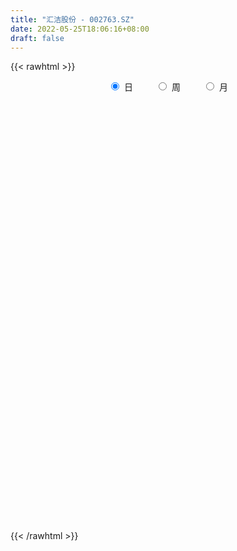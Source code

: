 ```yaml
---
title: "汇洁股份 - 002763.SZ"
date: 2022-05-25T18:06:16+08:00
draft: false
---
```

{{< rawhtml >}}
    <div style="text-align: center">
        <label style="padding: 1rem;"><input style="margin-right: .5rem" type="radio" name="period" value="D" checked onclick="period_change(this)">日</label>
        <label style="padding: 1rem;"><input style="margin-right: .5rem" type="radio" name="period" value="W" onclick="period_change(this)">周</label>
        <label style="padding: 1rem;"><input style="margin-right: .5rem" type="radio" name="period" value="M" onclick="period_change(this)">月</label>
    </div>
    <div id="chart" style="height: 700px;"></div> 
    <script type="text/javascript">
        const D_v = [129304.47,337306.86,201600.22,183124.6,138470.94,143321.82,111284.2,119403.45,129806.77,74690.1,66484.3,70518.4,180478.24,157442.71,93085.65,92155.8,85442.6,150768.8,150227.81,112916.27,103493.8,95688.0,38006.0,30597.6,39536.4,86938.57,96647.72,53925.1,62207.4,47514.4,56702.24,133528.76,88445.47,83327.8,58775.6,58396.8,56313.8,51220.56,57322.1,48942.48,96869.4,104205.6,149891.19,126366.0,89139.2,96437.6,75261.2,64704.82,55286.2,93241.6,64208.2,36610.01,46074.4,42145.97,54045.38,39608.79,37989.88,94934.8,38369.28,40804.4,27491.6,34289.8,26790.6,31013.6,27020.02,35313.29,47449.4,26915.44,31102.0,38098.4,54182.0,55922.01,46461.33,70873.8,88021.01,47798.81,36714.2,108516.49,61076.2,50279.92,89303.6,59146.02,58469.31,50822.06,55504.98,104921.17,73615.23,46791.98,46805.4,45397.49,31276.0,30328.4,78374.2,66718.02,30201.27,49715.32,29240.2,105083.07,162393.27,212557.34,146092.21,130386.04,46226.65,154816.93,211803.07,127935.44,104626.42,127216.78,62551.05,70033.57,52482.67,50904.08,38449.03,47613.13,87464.73,34335.94,35261.69,41663.89,23071.25,21791.09,48696.71,46790.16,26068.13,39340.45,44003.63,34304.74,23242.8,30604.83,21842.06,30414.6,97282.05,48219.06,23342.31,51924.83,41619.15,30265.08,28068.91,21693.0,28135.87,27505.32,95858.74,139911.08,102203.0,80036.29,35308.58,28398.41,36607.81,22390.2,26553.8,43208.67,24514.8,22707.4,18629.8,67139.16,45134.4,36959.0,27381.41,27439.41,43935.0,57093.6,35575.8,60467.01,49832.5,38584.63,28063.28,21578.0,36349.0,42917.45,48314.1,21790.15,28307.0,15752.2,15407.45,24148.83,17065.22,14430.0,18083.0,20762.0,17966.72,15293.2,14418.0,13925.8,14176.43,14604.23,12948.0,14374.0,12162.0,18745.72,13720.0,10914.0,20955.0,13818.6,15819.4,11972.0,12963.0,13153.93,10302.0,11310.6,24728.4,24800.05,12218.0,16126.03,15708.4,26586.4,18281.2,15493.4,9133.0,8914.0,10840.0,12468.0,9545.2,16645.8,11433.6,9828.2,8662.11,9904.6,11245.8,27995.4,15709.51,14822.4,12553.4,11455.8,11727.0,12592.8,13369.0,11441.84,12591.22,18035.6,32272.0,115203.58,134027.23,84188.0,70664.2,89587.85,59103.98,43978.0,26646.8,22853.0,20280.0,26589.22,19039.44,15236.05,19494.52,23974.0,23227.0,16102.2,13848.8,12471.18,20040.6,14906.04]
const D_histogram = [0.0,-0.0551065527,-0.1028734923,-0.1003778524,-0.112682469,-0.0881214033,-0.0711198144,-0.052623007,-0.0578235636,-0.0525328125,-0.0431468929,-0.0327429857,0.0120536274,0.0516655531,0.059151373,0.0685972971,0.0623722812,0.0772565408,0.0337819542,0.0082361444,-0.0353843524,-0.0879664061,-0.123424983,-0.1370763156,-0.1392221233,-0.0788434976,-0.03267717,-0.0054225924,0.027707395,0.0448511502,0.0599085888,0.1135757898,0.1181712262,0.1227698499,0.1160005838,0.1200655578,0.1215000042,0.1094463884,0.0803866635,0.0509424531,0.0584225525,0.091711701,0.1283743571,0.1426007718,0.1199957912,0.0707498649,0.0219042722,-0.0152452838,-0.0284037397,-0.0812918806,-0.1312351649,-0.1668427998,-0.1937709542,-0.197451301,-0.1750684082,-0.1364857369,-0.109244323,-0.0615724907,-0.0328100935,-0.0281817581,-0.0209896325,-0.0080525197,0.0014438418,0.0050916181,0.0138052601,0.0309494299,0.0160323571,0.0117596571,0.0009541138,0.0006580667,0.0261084868,0.0560918079,0.0808348773,0.1097466199,0.1063202847,0.0876677708,0.0730132987,0.0933753533,0.0973906096,0.0971093165,0.119455509,0.1283752414,0.1268429953,0.1217417566,0.1112026006,0.1307392754,0.1020725785,0.0865827117,0.0538012496,0.0232647644,-0.002402335,-0.0160082907,-0.0193902926,-0.063367705,-0.0843910198,-0.1216415618,-0.1145025504,-0.0432782227,0.0191679411,0.0913020258,0.1246755229,0.2102167067,0.1696916793,0.05954654,-0.0388190873,-0.1060494569,-0.1544660514,-0.2067075214,-0.2236750983,-0.2432996554,-0.2502427426,-0.2591520111,-0.2388798201,-0.2053027384,-0.1997783638,-0.1791241354,-0.1585957495,-0.1490717254,-0.1287355768,-0.1049479446,-0.0666030694,-0.0356703588,-0.0096473399,0.0189761409,0.0425803871,0.0597897216,0.0662088448,0.0647392916,0.0646365178,0.0716302491,0.0972201121,0.1029083211,0.1000570611,0.1070910843,0.1082210145,0.1053444833,0.1005056474,0.0950996407,0.0798321333,0.0685746722,0.0966405379,0.1444710976,0.141226368,0.1141131435,0.0942606711,0.0740413678,0.0640559657,0.0468225433,0.0200992989,0.031540919,0.027303085,0.0114830681,-0.008240591,0.0159522928,0.0095689045,0.0175189048,0.0186798748,0.0161203535,0.022175336,0.026880002,0.0336213076,0.0048330509,-0.0109029727,-0.0125029381,-0.0115120928,-0.0236011435,-0.0444772532,-0.065197952,-0.0973499623,-0.1079561368,-0.1310591704,-0.1381490013,-0.1332391836,-0.1462889859,-0.1312874173,-0.1259943881,-0.1006115439,-0.0643762659,-0.0352170356,-0.0113030664,0.0042663671,0.0054834116,0.0103918922,0.0141422144,0.0214050308,0.025334482,0.0332926803,0.047750193,0.0500983916,0.0541920756,0.0341527947,0.0222962723,0.0033757325,-0.0036720053,0.0047578422,0.0122251634,0.009735406,0.0030276027,-0.0212954957,-0.0495923364,-0.0602763211,-0.0579471015,-0.0659586085,-0.0786048198,-0.081826703,-0.0653844945,-0.0437118838,-0.0210737975,-0.0034365007,0.0088733011,0.0088821117,0.0215818458,0.023013952,0.0191707302,0.0204751056,0.0236144974,0.025132941,0.0465583525,0.0466847858,0.0480264629,0.036548327,0.0335077985,0.0288188742,0.0315731808,0.0240983507,0.0150162502,0.0149412671,0.0217580004,0.0133420937,0.0634361533,0.0676604494,0.0082972714,-0.0648539398,-0.1560664099,-0.1902826245,-0.1846327975,-0.178121778,-0.1537755532,-0.128110824,-0.1026730788,-0.0733716656,-0.0487609696,-0.0269929681,-0.0182971309,0.0028510088,0.0185635358,0.0331940227,0.0463036975,0.0321403249,0.0283553666]
const D_fast = [0.0,-0.0688831909,-0.1423685035,-0.1649673267,-0.2054425606,-0.2029118457,-0.2036902104,-0.1983491547,-0.2180056022,-0.2258480542,-0.2272488579,-0.2250306971,-0.1772206772,-0.1246923633,-0.1024187,-0.0758234517,-0.0664553972,-0.0322570025,-0.0672861005,-0.0907728743,-0.1432394591,-0.2178131143,-0.2841279369,-0.3320483485,-0.368999687,-0.3283319358,-0.2903349006,-0.2644359711,-0.2243791349,-0.1960225922,-0.1659880064,-0.0839268579,-0.049788615,-0.0144975288,0.007733351,0.0418147144,0.073624162,0.0889321432,0.0799690842,0.0632604871,0.0853462245,0.1415632983,0.2103195437,0.2601961513,0.2675901185,0.2360316585,0.1926621338,0.1517012569,0.131441866,0.058230755,-0.0245213206,-0.1018396554,-0.1772105484,-0.2302537204,-0.2516379296,-0.2471766926,-0.2472463594,-0.2149676498,-0.1944077759,-0.1968248801,-0.1948801626,-0.1839561797,-0.1740988578,-0.169178177,-0.1570132199,-0.1321316926,-0.1430406762,-0.1443734619,-0.1549404767,-0.1550720071,-0.1230944654,-0.0790881923,-0.0341364035,0.022211994,0.04536573,0.0486301588,0.0522290114,0.0959349043,0.124297813,0.148293849,0.2005039188,0.2415174616,0.2716959642,0.2970301647,0.3142916589,0.3665131525,0.3633646003,0.3695204114,0.3501892616,0.3254689675,0.2992012844,0.281593256,0.273363681,0.2135443423,0.1714232725,0.1037623401,0.082275714,0.1426804859,0.209918635,0.3048782261,0.369420604,0.5075159644,0.5094138569,0.4141553526,0.3060849535,0.2123422197,0.1253091124,0.021390762,-0.0514955895,-0.1319450605,-0.2014488334,-0.2751461046,-0.3145938686,-0.3323424716,-0.3767626879,-0.4008894934,-0.4200100448,-0.4477539521,-0.4596016976,-0.4620510516,-0.4403569437,-0.4183418228,-0.3947306389,-0.3613631229,-0.3271137799,-0.2949570151,-0.2719856806,-0.2572704109,-0.2412140552,-0.2163127617,-0.1664178706,-0.1350025814,-0.1128395761,-0.0790327819,-0.050847598,-0.0273880084,-0.0071004324,0.0112684711,0.015958997,0.0218452039,0.0740712041,0.1580195382,0.1900814006,0.191496462,0.1952091573,0.193500196,0.1995287853,0.1940009988,0.1723025791,0.1916294289,0.1942173662,0.1812681163,0.1594843095,0.1876652664,0.1836741043,0.1960038308,0.2018347695,0.2033053365,0.2149041531,0.2263288196,0.241475452,0.2138954581,0.1954336912,0.1907079914,0.1888208135,0.1708314769,0.1388360538,0.1018158671,0.0453263662,0.0077311576,-0.0481366686,-0.0897637499,-0.1181637281,-0.1677857768,-0.1856060626,-0.2118116304,-0.2115816721,-0.1914404607,-0.1710854892,-0.1499972866,-0.1333612614,-0.130773364,-0.1232669103,-0.1159810345,-0.1033669605,-0.0931038887,-0.0768225203,-0.0504274594,-0.0355546628,-0.01791296,-0.0294140423,-0.0356964965,-0.0537731032,-0.0617388423,-0.0521195343,-0.0415959222,-0.0416518281,-0.0476027307,-0.0772497031,-0.1179446278,-0.1436976928,-0.1558552486,-0.1803564077,-0.212653824,-0.236332383,-0.236236298,-0.2254916583,-0.2081220213,-0.1913438497,-0.1768157226,-0.1745863841,-0.1564911885,-0.1493055944,-0.1483561336,-0.1419329818,-0.1328899657,-0.1250882868,-0.0920232872,-0.0802256575,-0.0668773646,-0.0692184187,-0.0638819977,-0.0613662034,-0.0507186016,-0.0521688441,-0.057496882,-0.0538365483,-0.0415803149,-0.0466606982,0.0192923998,0.0404318082,-0.016857052,-0.1062217482,-0.2364508206,-0.3182376915,-0.3587460638,-0.3967654888,-0.4108631523,-0.4172261291,-0.4174566536,-0.4064981569,-0.3940777032,-0.3790579437,-0.3749363892,-0.3530754973,-0.3327220864,-0.3097930939,-0.2851074947,-0.291235786,-0.2879319027]
const D_slow = [0.0,-0.0137766382,-0.0394950112,-0.0645894743,-0.0927600916,-0.1147904424,-0.132570396,-0.1457261478,-0.1601820387,-0.1733152418,-0.184101965,-0.1922877114,-0.1892743046,-0.1763579163,-0.1615700731,-0.1444207488,-0.1288276785,-0.1095135433,-0.1010680547,-0.0990090186,-0.1078551067,-0.1298467082,-0.160702954,-0.1949720329,-0.2297775637,-0.2494884381,-0.2576577306,-0.2590133787,-0.25208653,-0.2408737424,-0.2258965952,-0.1975026478,-0.1679598412,-0.1372673787,-0.1082672328,-0.0782508433,-0.0478758423,-0.0205142452,-0.0004175793,0.012318034,0.0269236721,0.0498515973,0.0819451866,0.1175953795,0.1475943273,0.1652817936,0.1707578616,0.1669465407,0.1598456057,0.1395226356,0.1067138444,0.0650031444,0.0165604059,-0.0328024194,-0.0765695214,-0.1106909557,-0.1380020364,-0.1533951591,-0.1615976825,-0.168643122,-0.1738905301,-0.17590366,-0.1755426996,-0.1742697951,-0.17081848,-0.1630811226,-0.1590730333,-0.156133119,-0.1558945905,-0.1557300739,-0.1492029522,-0.1351800002,-0.1149712809,-0.0875346259,-0.0609545547,-0.039037612,-0.0207842873,0.002559551,0.0269072034,0.0511845325,0.0810484098,0.1131422201,0.1448529689,0.1752884081,0.2030890582,0.2357738771,0.2612920217,0.2829376997,0.2963880121,0.3022042031,0.3016036194,0.2976015467,0.2927539736,0.2769120473,0.2558142924,0.2254039019,0.1967782643,0.1859587086,0.1907506939,0.2135762004,0.2447450811,0.2972992578,0.3397221776,0.3546088126,0.3449040408,0.3183916766,0.2797751637,0.2280982834,0.1721795088,0.111354595,0.0487939093,-0.0159940935,-0.0757140485,-0.1270397331,-0.1769843241,-0.2217653579,-0.2614142953,-0.2986822267,-0.3308661209,-0.357103107,-0.3737538743,-0.382671464,-0.385083299,-0.3803392638,-0.369694167,-0.3547467366,-0.3381945254,-0.3220097025,-0.305850573,-0.2879430108,-0.2636379828,-0.2379109025,-0.2128966372,-0.1861238661,-0.1590686125,-0.1327324917,-0.1076060798,-0.0838311696,-0.0638731363,-0.0467294683,-0.0225693338,0.0135484406,0.0488550326,0.0773833185,0.1009484862,0.1194588282,0.1354728196,0.1471784554,0.1522032802,0.1600885099,0.1669142812,0.1697850482,0.1677249005,0.1717129737,0.1741051998,0.178484926,0.1831548947,0.1871849831,0.1927288171,0.1994488176,0.2078541445,0.2090624072,0.206336664,0.2032109295,0.2003329063,0.1944326204,0.1833133071,0.1670138191,0.1426763285,0.1156872943,0.0829225017,0.0483852514,0.0150754555,-0.021496791,-0.0543186453,-0.0858172423,-0.1109701283,-0.1270641948,-0.1358684537,-0.1386942203,-0.1376276285,-0.1362567756,-0.1336588025,-0.1301232489,-0.1247719912,-0.1184383707,-0.1101152006,-0.0981776524,-0.0856530545,-0.0721050356,-0.0635668369,-0.0579927688,-0.0571488357,-0.058066837,-0.0568773765,-0.0538210856,-0.0513872341,-0.0506303334,-0.0559542074,-0.0683522915,-0.0834213717,-0.0979081471,-0.1143977992,-0.1340490042,-0.15450568,-0.1708518036,-0.1817797745,-0.1870482239,-0.187907349,-0.1856890238,-0.1834684958,-0.1780730344,-0.1723195464,-0.1675268638,-0.1624080874,-0.1565044631,-0.1502212278,-0.1385816397,-0.1269104432,-0.1149038275,-0.1057667458,-0.0973897962,-0.0901850776,-0.0822917824,-0.0762671948,-0.0725131322,-0.0687778154,-0.0633383153,-0.0600027919,-0.0441437535,-0.0272286412,-0.0251543234,-0.0413678083,-0.0803844108,-0.1279550669,-0.1741132663,-0.2186437108,-0.2570875991,-0.2891153051,-0.3147835748,-0.3331264912,-0.3453167336,-0.3520649756,-0.3566392583,-0.3559265061,-0.3512856222,-0.3429871165,-0.3314111922,-0.3233761109,-0.3162872693]
const D_data = [['2021-05-14', 9.7161, 10.1069, 9.7161, 10.1069],['2021-05-17', 11.1067, 9.2434, 9.2071, 11.1158],['2021-05-18', 9.0889, 8.9889, 8.8163, 9.2253],['2021-05-19', 8.9071, 9.407, 8.9071, 9.5888],['2021-05-20', 9.2071, 9.098, 9.0344, 9.407],['2021-05-21', 9.0889, 9.4979, 9.0889, 9.6797],['2021-05-24', 9.3707, 9.4343, 9.3162, 9.607],['2021-05-25', 9.3343, 9.4798, 9.1889, 9.6797],['2021-05-26', 9.407, 9.1526, 9.098, 9.4798],['2021-05-27', 9.1435, 9.2162, 8.998, 9.2434],['2021-05-28', 9.2434, 9.2434, 9.1162, 9.4343],['2021-05-31', 9.1707, 9.2525, 9.0435, 9.298],['2021-06-01', 9.4979, 9.7979, 9.3889, 10.0887],['2021-06-02', 9.7252, 9.9615, 9.5525, 10.2887],['2021-06-03', 9.8433, 9.707, 9.6797, 9.9978],['2021-06-04', 9.6343, 9.807, 9.5706, 9.9887],['2021-06-07', 9.707, 9.6524, 9.5706, 9.9069],['2021-06-08', 9.6343, 9.9796, 9.4616, 10.0524],['2021-06-09', 9.6, 9.2, 8.98, 9.65],['2021-06-10', 9.03, 9.24, 9.02, 9.98],['2021-06-11', 9.23, 8.8, 8.79, 9.42],['2021-06-15', 8.77, 8.36, 8.36, 8.8],['2021-06-16', 8.43, 8.23, 8.2, 8.45],['2021-06-17', 8.29, 8.24, 8.16, 8.35],['2021-06-18', 8.3, 8.2, 8.14, 8.3],['2021-06-21', 8.27, 9.02, 8.13, 9.02],['2021-06-22', 9.21, 9.05, 8.95, 9.33],['2021-06-23', 9.16, 8.96, 8.83, 9.16],['2021-06-24', 8.96, 9.17, 8.88, 9.22],['2021-06-25', 9.08, 9.1, 8.91, 9.17],['2021-06-28', 9.05, 9.17, 9.02, 9.32],['2021-06-29', 9.25, 9.88, 9.2, 9.95],['2021-06-30', 9.76, 9.49, 9.4, 9.77],['2021-07-01', 9.48, 9.59, 9.46, 9.83],['2021-07-02', 9.68, 9.52, 9.42, 9.68],['2021-07-05', 9.54, 9.73, 9.53, 9.8],['2021-07-06', 9.63, 9.8, 9.54, 9.82],['2021-07-07', 9.7, 9.69, 9.48, 9.8],['2021-07-08', 9.65, 9.44, 9.33, 9.69],['2021-07-09', 9.41, 9.33, 9.0, 9.41],['2021-07-12', 9.44, 9.78, 9.2, 9.83],['2021-07-13', 9.99, 10.28, 9.87, 10.33],['2021-07-14', 10.2, 10.61, 9.99, 10.78],['2021-07-15', 10.5, 10.59, 10.25, 10.75],['2021-07-16', 10.59, 10.23, 10.1, 10.6],['2021-07-19', 10.4, 9.8, 9.73, 10.41],['2021-07-20', 9.65, 9.6, 9.44, 9.83],['2021-07-21', 9.62, 9.54, 9.45, 9.87],['2021-07-22', 9.64, 9.71, 9.51, 9.75],['2021-07-23', 9.71, 9.01, 9.0, 9.71],['2021-07-26', 8.95, 8.7, 8.58, 9.05],['2021-07-27', 8.7, 8.54, 8.49, 8.77],['2021-07-28', 8.54, 8.34, 8.13, 8.55],['2021-07-29', 8.44, 8.39, 8.36, 8.63],['2021-07-30', 8.37, 8.61, 8.2, 8.7],['2021-08-02', 8.55, 8.84, 8.48, 8.87],['2021-08-03', 8.8, 8.76, 8.68, 8.95],['2021-08-04', 8.78, 9.13, 8.76, 9.59],['2021-08-05', 9.13, 9.04, 8.91, 9.2],['2021-08-06', 9.07, 8.78, 8.69, 9.07],['2021-08-09', 8.74, 8.8, 8.74, 8.9],['2021-08-10', 8.85, 8.89, 8.75, 8.94],['2021-08-11', 8.88, 8.88, 8.85, 8.99],['2021-08-12', 8.92, 8.82, 8.77, 8.92],['2021-08-13', 8.86, 8.9, 8.77, 8.93],['2021-08-16', 8.91, 9.07, 8.9, 9.16],['2021-08-17', 9.07, 8.67, 8.6, 9.08],['2021-08-18', 8.66, 8.74, 8.63, 8.82],['2021-08-19', 8.74, 8.6, 8.57, 8.8],['2021-08-20', 8.59, 8.68, 8.36, 8.69],['2021-08-23', 8.66, 9.06, 8.63, 9.17],['2021-08-24', 9.06, 9.28, 9.05, 9.35],['2021-08-25', 9.3, 9.4, 9.17, 9.42],['2021-08-26', 9.38, 9.66, 9.38, 9.72],['2021-08-27', 9.56, 9.4, 9.23, 9.76],['2021-08-30', 9.33, 9.22, 9.2, 9.42],['2021-08-31', 9.22, 9.24, 9.22, 9.4],['2021-09-01', 9.2, 9.76, 9.2, 10.08],['2021-09-02', 9.68, 9.7, 9.58, 9.85],['2021-09-03', 9.85, 9.74, 9.58, 9.85],['2021-09-06', 9.78, 10.18, 9.69, 10.23],['2021-09-07', 10.23, 10.21, 10.11, 10.35],['2021-09-08', 10.23, 10.22, 10.07, 10.31],['2021-09-09', 10.18, 10.28, 10.1, 10.45],['2021-09-10', 10.22, 10.29, 10.12, 10.48],['2021-09-13', 10.27, 10.82, 10.03, 10.97],['2021-09-14', 10.89, 10.32, 10.22, 10.92],['2021-09-15', 10.29, 10.48, 10.13, 10.54],['2021-09-16', 10.54, 10.23, 10.13, 10.65],['2021-09-17', 10.3, 10.16, 9.87, 10.33],['2021-09-22', 10.04, 10.12, 9.92, 10.17],['2021-09-23', 10.11, 10.2, 10.07, 10.4],['2021-09-24', 10.23, 10.31, 10.1, 10.69],['2021-09-27', 10.38, 9.68, 9.56, 10.45],['2021-09-28', 9.6, 9.77, 9.55, 9.85],['2021-09-29', 9.67, 9.36, 9.3, 9.76],['2021-09-30', 9.37, 9.77, 9.37, 9.78],['2021-10-08', 9.85, 10.75, 9.79, 10.75],['2021-10-11', 10.96, 11.02, 10.48, 11.34],['2021-10-12', 10.99, 11.58, 10.86, 11.95],['2021-10-13', 11.34, 11.5, 11.32, 11.86],['2021-10-14', 11.6, 12.65, 11.41, 12.65],['2021-10-15', 11.9, 11.39, 11.39, 11.99],['2021-10-18', 10.58, 10.25, 10.25, 10.81],['2021-10-19', 10.4, 9.89, 9.85, 10.4],['2021-10-20', 9.82, 9.82, 9.65, 9.95],['2021-10-21', 9.75, 9.68, 9.66, 9.89],['2021-10-22', 9.72, 9.25, 9.19, 9.75],['2021-10-25', 9.2, 9.36, 9.08, 9.36],['2021-10-26', 9.32, 9.06, 9.04, 9.34],['2021-10-27', 9.11, 8.96, 8.8, 9.11],['2021-10-28', 8.91, 8.69, 8.65, 9.0],['2021-10-29', 8.74, 8.88, 8.71, 8.94],['2021-11-01', 8.84, 9.0, 8.74, 9.09],['2021-11-02', 9.02, 8.57, 8.41, 9.08],['2021-11-03', 8.57, 8.65, 8.52, 8.68],['2021-11-04', 8.67, 8.59, 8.56, 8.68],['2021-11-05', 8.6, 8.37, 8.36, 8.6],['2021-11-08', 8.34, 8.43, 8.3, 8.44],['2021-11-09', 8.4, 8.45, 8.35, 8.47],['2021-11-10', 8.45, 8.68, 8.3, 8.69],['2021-11-11', 8.65, 8.68, 8.59, 8.75],['2021-11-12', 8.68, 8.7, 8.62, 8.72],['2021-11-15', 8.71, 8.83, 8.67, 8.87],['2021-11-16', 8.84, 8.88, 8.81, 8.96],['2021-11-17', 8.87, 8.9, 8.79, 8.92],['2021-11-18', 8.92, 8.83, 8.82, 8.92],['2021-11-19', 8.84, 8.75, 8.7, 8.85],['2021-11-22', 8.78, 8.77, 8.7, 8.8],['2021-11-23', 8.75, 8.89, 8.74, 8.89],['2021-11-24', 8.89, 9.24, 8.81, 9.25],['2021-11-25', 9.23, 9.12, 9.05, 9.23],['2021-11-26', 9.15, 9.07, 9.02, 9.16],['2021-11-29', 8.98, 9.26, 8.85, 9.3],['2021-11-30', 9.31, 9.27, 9.15, 9.34],['2021-12-01', 9.2, 9.28, 9.15, 9.36],['2021-12-02', 9.28, 9.3, 9.21, 9.36],['2021-12-03', 9.3, 9.33, 9.28, 9.37],['2021-12-06', 9.35, 9.21, 9.18, 9.37],['2021-12-07', 9.22, 9.24, 9.05, 9.3],['2021-12-08', 9.23, 9.84, 9.19, 9.94],['2021-12-09', 9.91, 10.39, 9.78, 10.67],['2021-12-10', 10.32, 9.99, 9.99, 10.39],['2021-12-13', 10.1, 9.72, 9.7, 10.29],['2021-12-14', 9.76, 9.78, 9.66, 9.88],['2021-12-15', 9.76, 9.75, 9.68, 9.85],['2021-12-16', 9.74, 9.87, 9.71, 10.04],['2021-12-17', 9.85, 9.77, 9.75, 9.98],['2021-12-20', 9.76, 9.58, 9.56, 9.82],['2021-12-21', 9.58, 10.06, 9.58, 10.15],['2021-12-22', 10.02, 9.93, 9.84, 10.06],['2021-12-23', 9.9, 9.77, 9.71, 9.93],['2021-12-24', 9.81, 9.65, 9.65, 9.83],['2021-12-27', 9.61, 10.24, 9.61, 10.26],['2021-12-28', 10.25, 9.94, 9.89, 10.27],['2021-12-29', 9.92, 10.16, 9.81, 10.24],['2021-12-30', 10.11, 10.14, 10.01, 10.17],['2021-12-31', 10.15, 10.13, 9.96, 10.21],['2022-01-04', 10.1, 10.29, 10.06, 10.49],['2022-01-05', 10.28, 10.35, 10.24, 10.7],['2022-01-06', 10.26, 10.46, 10.25, 10.64],['2022-01-07', 10.41, 10.0, 9.99, 10.51],['2022-01-10', 9.96, 10.07, 9.82, 10.18],['2022-01-11', 10.01, 10.22, 10.01, 10.4],['2022-01-12', 10.22, 10.27, 10.16, 10.39],['2022-01-13', 10.2, 10.09, 10.09, 10.35],['2022-01-14', 10.08, 9.89, 9.88, 10.22],['2022-01-17', 9.8, 9.76, 9.64, 10.02],['2022-01-18', 9.74, 9.43, 9.37, 9.85],['2022-01-19', 9.43, 9.52, 9.35, 9.6],['2022-01-20', 9.52, 9.19, 9.18, 9.55],['2022-01-21', 9.11, 9.21, 9.11, 9.31],['2022-01-24', 9.12, 9.25, 9.09, 9.36],['2022-01-25', 9.26, 8.89, 8.86, 9.3],['2022-01-26', 8.89, 9.13, 8.89, 9.19],['2022-01-27', 9.11, 8.95, 8.9, 9.11],['2022-01-28', 8.95, 9.18, 8.92, 9.21],['2022-02-07', 9.23, 9.4, 9.18, 9.45],['2022-02-08', 9.4, 9.43, 9.32, 9.54],['2022-02-09', 9.43, 9.47, 9.37, 9.52],['2022-02-10', 9.43, 9.45, 9.35, 9.52],['2022-02-11', 9.43, 9.3, 9.25, 9.46],['2022-02-14', 9.29, 9.35, 9.21, 9.43],['2022-02-15', 9.29, 9.35, 9.26, 9.56],['2022-02-16', 9.35, 9.42, 9.29, 9.45],['2022-02-17', 9.39, 9.41, 9.35, 9.49],['2022-02-18', 9.37, 9.5, 9.33, 9.54],['2022-02-21', 9.48, 9.66, 9.48, 9.67],['2022-02-22', 9.66, 9.58, 9.51, 9.68],['2022-02-23', 9.57, 9.65, 9.54, 9.67],['2022-02-24', 9.63, 9.33, 9.24, 9.63],['2022-02-25', 9.35, 9.36, 9.33, 9.58],['2022-02-28', 9.42, 9.19, 9.1, 9.42],['2022-03-01', 9.27, 9.26, 9.22, 9.32],['2022-03-02', 9.24, 9.45, 9.21, 9.46],['2022-03-03', 9.48, 9.48, 9.38, 9.56],['2022-03-04', 9.47, 9.37, 9.33, 9.5],['2022-03-07', 9.33, 9.29, 9.25, 9.41],['2022-03-08', 9.21, 8.97, 8.9, 9.37],['2022-03-09', 8.95, 8.74, 8.43, 9.02],['2022-03-10', 8.88, 8.8, 8.76, 8.98],['2022-03-11', 8.7, 8.88, 8.6, 8.9],['2022-03-14', 8.81, 8.67, 8.66, 8.97],['2022-03-15', 8.68, 8.48, 8.45, 8.87],['2022-03-16', 8.56, 8.47, 8.2, 8.65],['2022-03-17', 8.58, 8.67, 8.52, 8.77],['2022-03-18', 8.58, 8.77, 8.58, 8.81],['2022-03-21', 8.77, 8.85, 8.73, 8.86],['2022-03-22', 8.81, 8.86, 8.7, 8.92],['2022-03-23', 8.91, 8.85, 8.74, 8.95],['2022-03-24', 8.84, 8.71, 8.69, 8.89],['2022-03-25', 8.73, 8.89, 8.71, 9.04],['2022-03-28', 8.89, 8.78, 8.72, 8.91],['2022-03-29', 8.78, 8.7, 8.66, 8.86],['2022-03-30', 8.72, 8.75, 8.7, 8.79],['2022-03-31', 8.73, 8.78, 8.72, 8.92],['2022-04-01', 8.73, 8.77, 8.7, 8.82],['2022-04-06', 8.77, 9.09, 8.74, 9.19],['2022-04-07', 9.09, 8.9, 8.9, 9.15],['2022-04-08', 8.9, 8.94, 8.8, 9.03],['2022-04-11', 8.93, 8.77, 8.71, 9.04],['2022-04-12', 8.76, 8.85, 8.64, 8.9],['2022-04-13', 8.76, 8.82, 8.72, 8.95],['2022-04-14', 8.82, 8.92, 8.82, 8.98],['2022-04-15', 8.91, 8.79, 8.75, 8.95],['2022-04-18', 8.79, 8.73, 8.65, 8.79],['2022-04-19', 8.72, 8.82, 8.69, 8.82],['2022-04-20', 8.83, 8.93, 8.76, 8.98],['2022-04-21', 8.93, 8.74, 8.74, 9.16],['2022-04-22', 8.8, 9.61, 8.67, 9.61],['2022-04-25', 9.79, 9.23, 9.06, 9.96],['2022-04-26', 9.23, 8.31, 8.31, 9.25],['2022-04-27', 7.71, 7.75, 7.48, 7.8],['2022-04-28', 7.19, 6.98, 6.98, 7.39],['2022-04-29', 7.02, 7.2, 7.0, 7.29],['2022-05-05', 7.2, 7.45, 7.04, 7.59],['2022-05-06', 7.32, 7.32, 7.24, 7.54],['2022-05-09', 7.3, 7.46, 7.27, 7.49],['2022-05-10', 7.37, 7.46, 7.3, 7.49],['2022-05-11', 7.46, 7.46, 7.42, 7.62],['2022-05-12', 7.43, 7.54, 7.33, 7.58],['2022-05-13', 7.58, 7.53, 7.5, 7.67],['2022-05-16', 7.58, 7.54, 7.5, 7.6],['2022-05-17', 7.57, 7.39, 7.31, 7.58],['2022-05-18', 7.45, 7.57, 7.38, 7.64],['2022-05-19', 7.45, 7.56, 7.42, 7.59],['2022-05-20', 7.56, 7.6, 7.52, 7.65],['2022-05-23', 7.6, 7.64, 7.55, 7.65],['2022-05-24', 7.64, 7.28, 7.26, 7.65],['2022-05-25', 7.28, 7.34, 7.25, 7.38]]
const W_v = [33559.38,189427.12,90814.86,64896.69,47412.86,30696.68,32461.95,106992.25,86885.42,92913.97,70984.51,70751.31,100197.54,69135.19,67983.5,117096.03,87643.9,68657.01,49962.88,31452.3,56691.73,34301.64,37704.48,52977.42,50143.48,53512.79,51597.38,64055.14,236936.88,66961.94,22971.63,13338.69,60300.99,58691.83,63595.41,65875.66,65087.92,49620.05,114308.91,60024.83,86806.1,37506.6,94743.06,135994.74,106418.73,156834.96,136171.1,80820.57,65665.0,52839.0,66349.03,49922.87,89369.91,86392.82,97136.54,45477.51,34612.09,31439.93,52419.74,63265.05,25547.78,31706.34,21182.72,31306.95,31028.6,45272.94,39170.35,80481.35,119801.55,49553.49,30107.43,92838.78,106570.18,26398.44,21621.06,9176.99,38506.41,19480.32,24937.8,37574.34,51714.0,139985.87,207067.52,271654.51,327729.34,129789.23,88212.25,126119.36,169346.04,145249.91,102592.23,141151.45,604848.1000000001,540369.14,208275.57,126701.04,79639.65,75651.6,79955.47,75782.3,79273.74,84424.25,46769.46,65908.58,55922.43,54640.15,35795.02,60125.85,76607.05,74406.58,63396.0,77084.05,59175.93,11178.73,34317.0,79013.23,79405.3,55554.36,58646.37,40775.11,39657.52,28935.83,32646.56,60553.13,118391.67,91267.78,289229.35,263573.74,155517.35,104304.13,107710.86,64075.25,130702.61,236966.24,613345.03,406118.69,152723.86,113852.48,88102.0,93796.11,104667.21,417111.63,182314.86,53748.43,84807.45,179402.42,80491.06,156239.48,78360.5,70249.8,58696.38,97150.64,206814.81,279222.1,379106.63,190542.81,149602.68,197529.0,164690.25,180397.03,231433.53,163902.58,94510.63,67317.29,28730.09,15862.19,109341.28,89040.78,220196.28,185301.47,147879.22,112821.94,195459.42,96177.47,99531.65,74963.05,59744.81,50292.4,70647.58,61812.35,55017.64,69997.59,56962.68,26967.29,22571.9,66769.95,59665.91,60402.2,65561.54,81023.51,74488.85,67657.05,261132.7,265855.99,994074.3799999999,221998.27,519665.59,1003824.4399999999,501668.82,593680.8,602849.28,203828.0,347233.1900000001,420779.8699999999,272195.74,566471.39,384931.42,243083.96,251707.15,146605.62,178878.53,315460.15,304385.62,313245.97,317531.27,139978.6,175874.81,105083.07,697655.51,726398.64,274420.4,246339.38,166417.34,171496.45,221100.08,173570.97,393614.01,202741.29,135614.47,204053.38,197071.41,174407.41,157080.9,89134.5,82365.72,68264.66,78153.32,64210.33,89183.08,85202.4,58413.0,51074.31,58527.31,61698.0,189544.24,437571.26,70624.8,103997.71,96646.52,47417.82]
const W_histogram = [0.0,0.0470017094,0.0995323739,0.1095283946,0.0769916199,0.0714589148,0.082691822,0.1506638624,0.2004379333,0.2271946065,0.1919232856,0.122535996,0.1043402283,0.049219175,-0.0206270942,-0.1411134615,-0.2056985801,-0.2759935569,-0.338890774,-0.3505216421,-0.351687604,-0.3372311067,-0.3150141355,-0.293517041,-0.2585637236,-0.225653714,-0.2018978608,-0.1523666909,-0.1709605082,-0.1949983212,-0.1961356917,-0.174212283,-0.1247385877,-0.0556984597,-0.0276134439,-0.0409665996,0.004587121,0.0103228776,0.0317929126,0.0311604355,0.0458651567,0.067252626,0.1002717565,0.1493943514,0.1628730461,0.1769859159,0.1588718142,0.0870354,0.0155353189,-0.0189964244,-0.0578788928,-0.0637372558,-0.0374294452,-0.0211126375,-0.092664775,-0.1266547382,-0.150774794,-0.1476935721,-0.1431190697,-0.1280835812,-0.1159029336,-0.0849027606,-0.0540300673,-0.0829661462,-0.0962717212,-0.0867955559,-0.0486483426,-0.0033348601,0.0656090471,0.0794916389,0.0920580986,0.1254969844,0.1363921114,0.1238896004,0.1039106624,0.098946169,0.1139187909,0.1256522509,0.1187101749,0.0928169541,0.0923887185,0.1082630052,0.1306535814,0.1472585001,0.1794909347,0.1952901611,0.1884947331,0.1957990662,0.204812882,0.1830008906,0.1431238917,0.1681890467,0.1755976882,0.1769264718,0.1277931484,0.0818689279,0.0078341466,-0.0293045399,-0.0313929235,-0.0449122837,-0.0301067686,-0.040094141,-0.0545465626,-0.050538668,-0.0620372258,-0.09187281,-0.1011467782,-0.0841550088,-0.0778198269,-0.0540999179,-0.0283065229,-0.0041603823,-0.0054177651,-0.0109619428,-0.0007084924,0.0095486661,0.0054895998,0.0025621737,0.0010468722,-0.0237314735,-0.0364147851,-0.0402204548,-0.030455065,-0.0186887807,0.0058700055,0.0217341273,0.0824683535,0.116198416,0.1496938691,0.1132218991,0.0587811361,0.0117585802,0.0065087128,0.0084349768,0.0455628295,0.0025104736,-0.0318377539,-0.0539049961,-0.0818646086,-0.0837790158,-0.075688997,-0.0423070451,-0.0701585889,-0.078055414,-0.066254393,-0.0634878138,-0.0482216679,-0.0230863909,-0.0138476701,0.0000611458,-0.0035518339,0.0133720676,0.0463028534,0.0694635703,0.067144335,0.0778220485,0.0779250643,0.0950082824,0.0955144824,0.0917680623,0.0946225062,0.067604273,0.0567693534,0.0251947074,-0.0021141895,-0.0085034288,0.0020645099,0.000653182,0.0115320172,0.0521344984,0.0574978024,0.0531252033,0.0520375529,0.0384478837,0.0008246176,-0.0319146112,-0.056899932,-0.0715206101,-0.0880009509,-0.106324616,-0.1164767601,-0.1143341024,-0.1385560636,-0.1313090994,-0.1032635406,-0.0744379723,-0.0493686374,-0.033069195,-0.006804028,0.0237589837,0.0362269506,0.0482128035,0.0898992404,0.1675309156,0.2267053397,0.2445845818,0.3603793059,0.3740391004,0.3447374818,0.3414680253,0.2536761164,0.1429049789,0.1189384984,0.1197322943,0.0968020706,0.1295447533,0.0598770036,-0.01813351,-0.060866268,-0.0822996472,-0.1107698433,-0.0819170543,-0.0427118465,0.0144259136,0.0363793031,0.052915008,0.0210333921,0.0574309341,0.1128876079,-0.0002873534,-0.1002666183,-0.195439943,-0.2285595698,-0.2383969678,-0.215351699,-0.1762425125,-0.1031861839,-0.0686065398,-0.0534179236,-0.0127670918,0.0028123034,0.0031306539,-0.0425162152,-0.0730019245,-0.0826477656,-0.0734321461,-0.0744082654,-0.0719789583,-0.0992873215,-0.1193261227,-0.1188080052,-0.1204778216,-0.1046497423,-0.0988671895,-0.0375556368,-0.150699093,-0.2054542388,-0.2145305061,-0.202945859,-0.1996159116]
const W_fast = [0.0,0.0587521368,0.1361658948,0.1735440141,0.1602551444,0.1725871679,0.2044930306,0.3101310367,0.4100145908,0.4935699157,0.5062794162,0.4675261256,0.4754154149,0.4325991554,0.3575961127,0.20183138,0.0858216164,-0.0534717496,-0.2010916603,-0.3003529389,-0.3894408017,-0.4592920812,-0.5158286439,-0.5677108096,-0.5973984231,-0.620901842,-0.647620454,-0.6361809568,-0.6975149011,-0.7703022945,-0.820473588,-0.8421032499,-0.8238142016,-0.7686986885,-0.7475170337,-0.7711118393,-0.7244113384,-0.7160948624,-0.6866765992,-0.6795189674,-0.6533479571,-0.6151473313,-0.5570602617,-0.4705890789,-0.4163921228,-0.358032774,-0.3364289221,-0.3865064863,-0.4541227376,-0.4934035871,-0.5467557787,-0.5685484556,-0.5515980063,-0.540559358,-0.6352776892,-0.7009313369,-0.7627450913,-0.7965872624,-0.8277925274,-0.8447779342,-0.86157302,-0.8517985371,-0.8344333607,-0.8841109761,-0.9214844814,-0.9337072051,-0.9077220775,-0.86324231,-0.777896141,-0.7441406395,-0.7085596552,-0.6437465233,-0.5987533684,-0.5802834793,-0.5742847517,-0.5545127029,-0.5110603832,-0.4679138605,-0.4451783928,-0.4478673751,-0.4251984311,-0.3822583931,-0.3272044215,-0.2737848777,-0.1966797095,-0.1320579428,-0.0917296875,-0.035475588,0.0247414483,0.0486796796,0.0445836537,0.1116960703,0.1630041339,0.2085645354,0.1913794992,0.1659225107,0.093846266,0.0493814445,0.03944483,0.0146973989,0.0219762218,0.0019653142,-0.026123748,-0.0347505205,-0.0617583847,-0.1145621714,-0.1491228342,-0.1531698169,-0.1662895918,-0.1560946622,-0.1373778979,-0.114271853,-0.116883677,-0.1251683405,-0.1150920131,-0.1024476881,-0.1051343545,-0.1074212371,-0.1086748206,-0.1393860347,-0.1611730425,-0.175033826,-0.1728822024,-0.1657881133,-0.1397618257,-0.1184641721,-0.0371128575,0.025666809,0.0965857294,0.0884192342,0.0486737552,0.0045908443,0.0009681552,0.0050031633,0.0535217234,0.0110969859,-0.0312106801,-0.0667541713,-0.115179936,-0.1380390971,-0.1488713276,-0.1260661369,-0.1714573279,-0.1988680065,-0.2036305837,-0.2167359581,-0.2135252291,-0.1941615499,-0.1883847465,-0.1744606442,-0.1789615824,-0.158694664,-0.1141881649,-0.0736615554,-0.0591947069,-0.0290614813,-0.0094771994,0.0313580893,0.0557429098,0.0749385054,0.1014485758,0.0913314108,0.0946888296,0.0694128605,0.0415754162,0.0330603197,0.0441443858,0.0428963534,0.056658193,0.1102942987,0.1300320533,0.1389407551,0.1508624928,0.1468847946,0.1094676829,0.0687498013,0.0295394975,-0.0029613331,-0.0414419117,-0.0863467307,-0.1256180649,-0.1520589328,-0.2109199099,-0.2365002206,-0.2342705469,-0.2240544716,-0.2113272961,-0.2032951524,-0.1787309925,-0.1422282348,-0.1207035302,-0.0966644765,-0.0325032295,0.0870111746,0.2028619337,0.2818873212,0.4877768718,0.5949464415,0.6518291933,0.733926743,0.7095538633,0.6345089705,0.6402771146,0.6710039841,0.672274278,0.737403149,0.6827046502,0.6001607591,0.5422114341,0.5002031432,0.4440404862,0.4524140116,0.4809412578,0.5416854963,0.5727337116,0.6024981685,0.5758749006,0.6266301762,0.7103087519,0.5970619522,0.4720160328,0.3279827223,0.237723203,0.1682865631,0.1374939072,0.1325424656,0.1798022482,0.1972302573,0.1990643927,0.2365234515,0.2528059226,0.2539069365,0.1976310136,0.1488948231,0.1185870406,0.1094446236,0.089866438,0.0743010055,0.0221708119,-0.02769952,-0.0568834037,-0.0886726755,-0.0990070318,-0.1179412764,-0.0660186329,-0.2168368623,-0.3229555679,-0.3856644617,-0.4248162793,-0.4713903098]
const W_slow = [0.0,0.0117504274,0.0366335208,0.0640156195,0.0832635245,0.1011282532,0.1218012087,0.1594671743,0.2095766576,0.2663753092,0.3143561306,0.3449901296,0.3710751867,0.3833799804,0.3782232069,0.3429448415,0.2915201965,0.2225218072,0.1377991137,0.0501687032,-0.0377531978,-0.1220609744,-0.2008145083,-0.2741937686,-0.3388346995,-0.395248128,-0.4457225932,-0.4838142659,-0.526554393,-0.5753039733,-0.6243378962,-0.667890967,-0.6990756139,-0.7130002288,-0.7199035898,-0.7301452397,-0.7289984594,-0.72641774,-0.7184695119,-0.710679403,-0.6992131138,-0.6823999573,-0.6573320182,-0.6199834303,-0.5792651688,-0.5350186899,-0.4953007363,-0.4735418863,-0.4696580566,-0.4744071627,-0.4888768859,-0.5048111998,-0.5141685611,-0.5194467205,-0.5426129142,-0.5742765988,-0.6119702973,-0.6488936903,-0.6846734577,-0.716694353,-0.7456700864,-0.7668957766,-0.7804032934,-0.8011448299,-0.8252127602,-0.8469116492,-0.8590737349,-0.8599074499,-0.8435051881,-0.8236322784,-0.8006177537,-0.7692435077,-0.7351454798,-0.7041730797,-0.6781954141,-0.6534588719,-0.6249791741,-0.5935661114,-0.5638885677,-0.5406843292,-0.5175871495,-0.4905213983,-0.4578580029,-0.4210433779,-0.3761706442,-0.3273481039,-0.2802244207,-0.2312746541,-0.1800714336,-0.134321211,-0.098540238,-0.0564929764,-0.0125935543,0.0316380636,0.0635863507,0.0840535827,0.0860121194,0.0786859844,0.0708377535,0.0596096826,0.0520829904,0.0420594552,0.0284228145,0.0157881475,0.0002788411,-0.0226893614,-0.047976056,-0.0690148082,-0.0884697649,-0.1019947444,-0.1090713751,-0.1101114707,-0.1114659119,-0.1142063976,-0.1143835207,-0.1119963542,-0.1106239543,-0.1099834108,-0.1097216928,-0.1156545612,-0.1247582574,-0.1348133711,-0.1424271374,-0.1470993326,-0.1456318312,-0.1401982994,-0.119581211,-0.090531607,-0.0531081397,-0.024802665,-0.0101073809,-0.0071677359,-0.0055405577,-0.0034318135,0.0079588939,0.0085865123,0.0006270738,-0.0128491752,-0.0333153273,-0.0542600813,-0.0731823306,-0.0837590918,-0.101298739,-0.1208125925,-0.1373761908,-0.1532481442,-0.1653035612,-0.1710751589,-0.1745370765,-0.17452179,-0.1754097485,-0.1720667316,-0.1604910182,-0.1431251257,-0.1263390419,-0.1068835298,-0.0874022637,-0.0636501931,-0.0397715725,-0.016829557,0.0068260696,0.0237271379,0.0379194762,0.0442181531,0.0436896057,0.0415637485,0.0420798759,0.0422431714,0.0451261758,0.0581598003,0.0725342509,0.0858155518,0.09882494,0.1084369109,0.1086430653,0.1006644125,0.0864394295,0.068559277,0.0465590392,0.0199778853,-0.0091413048,-0.0377248304,-0.0723638463,-0.1051911211,-0.1310070063,-0.1496164994,-0.1619586587,-0.1702259575,-0.1719269645,-0.1659872185,-0.1569304809,-0.14487728,-0.1224024699,-0.080519741,-0.023843406,0.0373027394,0.1273975659,0.220907341,0.3070917115,0.3924587178,0.4558777469,0.4916039916,0.5213386162,0.5512716898,0.5754722074,0.6078583957,0.6228276466,0.6182942691,0.6030777021,0.5825027903,0.5548103295,0.5343310659,0.5236531043,0.5272595827,0.5363544085,0.5495831605,0.5548415085,0.569199242,0.597421144,0.5973493056,0.5722826511,0.5234226653,0.4662827729,0.4066835309,0.3528456062,0.308784978,0.2829884321,0.2658367971,0.2524823162,0.2492905433,0.2499936191,0.2507762826,0.2401472288,0.2218967477,0.2012348063,0.1828767697,0.1642747034,0.1462799638,0.1214581334,0.0916266027,0.0619246015,0.0318051461,0.0056427105,-0.0190740869,-0.0284629961,-0.0661377693,-0.117501329,-0.1711339556,-0.2218704203,-0.2717743982]
const W_data = [['2017-07-14', 13.0567, 12.6594, 12.4942, 13.1236],['2017-07-21', 13.0031, 13.3959, 13.0031, 13.8378],['2017-07-28', 13.3334, 13.7977, 13.204, 13.9941],['2017-08-04', 13.7575, 13.5254, 13.4584, 13.9182],['2017-08-11', 13.5655, 13.0165, 12.9897, 13.6905],['2017-08-18', 13.021, 13.3245, 12.9986, 13.5343],['2017-08-25', 13.2933, 13.628, 13.2933, 13.6816],['2017-09-01', 13.7709, 14.6681, 13.6414, 14.9538],['2017-09-08', 14.6235, 14.927, 14.5565, 15.4448],['2017-09-15', 14.9672, 15.052, 14.8645, 15.6457],['2017-09-22', 15.0877, 14.4612, 14.2202, 15.177],['2017-09-29', 14.4612, 13.9229, 13.7863, 14.4933],['2017-10-13', 14.0193, 14.4692, 13.9551, 14.5737],['2017-10-20', 14.5014, 13.9229, 13.4971, 14.6058],['2017-10-27', 13.8988, 13.465, 13.4248, 14.0916],['2017-11-03', 13.465, 12.3001, 12.2036, 13.5935],['2017-11-10', 12.3322, 12.4045, 12.1554, 12.6937],['2017-11-17', 12.4045, 11.81, 11.7296, 12.517],['2017-11-24', 11.81, 11.3199, 11.1914, 11.81],['2017-12-01', 11.2717, 11.4967, 11.2556, 11.6332],['2017-12-08', 11.4967, 11.3119, 11.1673, 11.7055],['2017-12-15', 11.3279, 11.2556, 11.1833, 11.3601],['2017-12-22', 11.2958, 11.1673, 11.1673, 11.5529],['2017-12-29', 11.1994, 10.9985, 10.6852, 11.1994],['2018-01-05', 10.9985, 11.0548, 10.9584, 11.2958],['2018-01-12', 11.0548, 10.9664, 10.862, 11.352],['2018-01-19', 10.9905, 10.7736, 10.5888, 11.0307],['2018-01-26', 10.7093, 11.0869, 10.6772, 11.1592],['2018-02-02', 11.0789, 10.1148, 9.9622, 12.1956],['2018-02-09', 10.0023, 9.7051, 9.4882, 10.2514],['2018-02-14', 9.7211, 9.681, 9.4882, 10.0264],['2018-02-23', 9.7372, 9.7854, 9.6488, 9.8417],['2018-03-02', 9.7934, 10.1068, 9.7934, 10.3157],['2018-03-09', 10.0666, 10.5004, 10.0023, 10.5326],['2018-03-16', 10.4362, 10.1148, 9.93, 10.5968],['2018-03-23', 10.1148, 9.5042, 9.3355, 10.5165],['2018-03-30', 9.4239, 10.2112, 9.2391, 10.3639],['2018-04-04', 10.2755, 9.7533, 9.6729, 10.2835],['2018-04-13', 9.6569, 9.9381, 9.6328, 10.4281],['2018-04-20', 9.8818, 9.6408, 9.4801, 9.9381],['2018-04-27', 9.6408, 9.8015, 9.4962, 10.3076],['2018-05-04', 9.8015, 9.93, 9.7533, 10.0425],['2018-05-11', 9.9943, 10.1951, 9.914, 10.4201],['2018-05-18', 10.163, 10.629, 10.0666, 11.0869],['2018-05-25', 10.7537, 10.3919, 10.0302, 10.8359],['2018-06-01', 10.3919, 10.5317, 9.8822, 10.8276],['2018-06-08', 10.5646, 10.1782, 10.0302, 10.8276],['2018-06-15', 10.1124, 9.2902, 9.2327, 10.1946],['2018-06-22', 9.2573, 8.8792, 8.3694, 9.2573],['2018-06-29', 9.0025, 8.986, 8.7147, 9.0847],['2018-07-06', 8.9449, 8.6325, 8.3941, 9.0025],['2018-07-13', 8.5667, 8.8052, 8.4681, 8.8792],['2018-07-20', 8.8134, 9.1505, 8.7476, 9.4464],['2018-07-27', 9.1505, 9.0436, 8.986, 9.6273],['2018-08-03', 9.1094, 7.6706, 7.6542, 9.1094],['2018-08-10', 7.7282, 7.6871, 7.4404, 7.7857],['2018-08-17', 7.6459, 7.4569, 7.4075, 7.7939],['2018-08-24', 7.3582, 7.5308, 7.3335, 7.6213],['2018-08-31', 7.3664, 7.3582, 7.35, 7.5473],['2018-09-07', 7.35, 7.3335, 7.2349, 7.6953],['2018-09-14', 7.3171, 7.1691, 7.0787, 7.3171],['2018-09-21', 7.1609, 7.3335, 7.0458, 7.3582],['2018-09-28', 7.2431, 7.3335, 7.1691, 7.3418],['2018-10-12', 7.2513, 6.421, 6.3223, 7.3006],['2018-10-19', 6.4292, 6.3141, 6.0674, 6.5361],['2018-10-26', 6.3223, 6.3963, 6.1743, 6.6594],['2018-11-02', 6.4127, 6.7087, 6.3141, 6.7087],['2018-11-09', 6.6429, 6.8814, 6.5525, 7.2842],['2018-11-16', 6.7498, 7.3911, 6.7498, 7.5391],['2018-11-23', 7.3664, 6.8649, 6.8485, 7.4569],['2018-11-30', 6.832, 6.8731, 6.6594, 7.0129],['2018-12-07', 6.9718, 7.2349, 6.9718, 7.4486],['2018-12-14', 7.1938, 7.0704, 7.0047, 7.8186],['2018-12-21', 7.0704, 6.7745, 6.5772, 7.1855],['2018-12-28', 6.7498, 6.5854, 6.5032, 6.8896],['2019-01-04', 6.5854, 6.6923, 6.5114, 6.8978],['2019-01-11', 6.7334, 6.9636, 6.6923, 7.3746],['2019-01-18', 6.9636, 7.0047, 6.9142, 7.0951],['2019-01-25', 7.0047, 6.7991, 6.7416, 7.1444],['2019-02-01', 6.8074, 6.4785, 6.347, 6.8402],['2019-02-15', 6.4949, 6.7251, 6.4785, 6.8567],['2019-02-22', 6.7498, 6.98, 6.7334, 7.1773],['2019-03-01', 6.98, 7.1938, 6.98, 7.6788],['2019-03-08', 7.2184, 7.276, 7.2184, 7.9255],['2019-03-15', 7.2842, 7.6788, 7.2842, 8.7558],['2019-03-22', 7.7282, 7.7035, 7.5391, 7.8515],['2019-03-29', 7.6213, 7.5555, 7.3418, 7.7117],['2019-04-04', 7.5802, 7.8515, 7.5802, 7.909],['2019-04-12', 7.8844, 8.0488, 7.6953, 8.1146],['2019-04-19', 8.1392, 7.761, 7.572, 8.3694],['2019-04-26', 7.7857, 7.4815, 7.424, 7.8022],['2019-04-30', 7.4897, 8.3694, 7.424, 8.3694],['2019-05-10', 8.1886, 8.3694, 8.057, 9.3971],['2019-05-17', 8.2214, 8.4599, 8.1228, 9.1998],['2019-05-24', 8.427, 7.8268, 7.7282, 8.427],['2019-05-31', 7.8418, 7.7038, 7.5916, 8.0489],['2019-06-06', 7.7124, 7.074, 7.0395, 7.7555],['2019-06-14', 7.1517, 7.2379, 7.074, 7.4709],['2019-06-21', 7.2638, 7.5571, 7.2034, 7.583],['2019-06-28', 7.5571, 7.3501, 7.2897, 7.5657],['2019-07-05', 7.4277, 7.6865, 7.4277, 7.7383],['2019-07-12', 7.6175, 7.3673, 7.212, 7.6606],['2019-07-19', 7.3932, 7.212, 7.1862, 7.4709],['2019-07-26', 7.2897, 7.376, 7.0309, 7.6606],['2019-08-02', 7.3415, 7.1172, 7.1085, 7.4709],['2019-08-09', 7.1258, 6.7117, 6.5133, 7.1948],['2019-08-16', 6.7203, 6.7807, 6.5305, 6.8325],['2019-08-23', 6.8325, 7.0481, 6.8325, 7.1172],['2019-08-30', 6.9532, 6.9015, 6.8411, 7.2552],['2019-09-06', 6.9446, 7.1344, 6.9187, 7.2466],['2019-09-12', 7.1862, 7.2466, 7.1603, 7.3501],['2019-09-20', 7.2811, 7.3328, 7.0568, 7.3673],['2019-09-27', 7.3415, 7.0568, 7.005, 7.3501],['2019-09-30', 7.0568, 6.9619, 6.8929, 7.074],['2019-10-11', 7.0568, 7.1517, 6.8583, 7.2034],['2019-10-18', 7.1775, 7.1948, 7.0654, 7.3673],['2019-10-25', 7.1517, 7.0223, 6.8929, 7.1517],['2019-11-01', 7.0223, 7.005, 6.9015, 7.2724],['2019-11-08', 7.0395, 6.9964, 6.8411, 7.0568],['2019-11-15', 6.9878, 6.6082, 6.5909, 6.9878],['2019-11-22', 6.6427, 6.6168, 6.565, 6.7548],['2019-11-29', 6.6082, 6.634, 6.5564, 6.7635],['2019-12-06', 6.6082, 6.7721, 6.5737, 6.7807],['2019-12-13', 6.7635, 6.8152, 6.6772, 6.8583],['2019-12-20', 6.8238, 7.0481, 6.7462, 7.2034],['2019-12-27', 7.0136, 7.0395, 6.8152, 7.3069],['2020-01-03', 6.9791, 7.8332, 6.9532, 7.8936],['2020-01-10', 7.7124, 7.8159, 7.445, 8.0575],['2020-01-17', 7.6952, 8.092, 7.6952, 8.1437],['2020-01-23', 8.0143, 7.3069, 7.212, 8.0747],['2020-02-07', 6.6686, 6.9015, 6.22, 6.9619],['2020-02-14', 6.8756, 6.7462, 6.7203, 6.9878],['2020-02-21', 6.7462, 7.1344, 6.7462, 7.3328],['2020-02-28', 7.1085, 7.2207, 6.7721, 7.5312],['2020-03-06', 7.1344, 7.79, 6.9705, 8.0834],['2020-03-13', 7.6779, 6.7893, 6.4529, 8.1437],['2020-03-20', 6.8238, 6.6772, 6.3235, 6.9446],['2020-03-27', 6.5478, 6.6427, 6.3925, 6.7635],['2020-04-03', 6.5823, 6.3752, 6.2286, 6.5995],['2020-04-10', 6.4443, 6.5478, 6.4098, 6.8497],['2020-04-17', 6.4184, 6.6168, 6.3407, 6.6858],['2020-04-24', 6.634, 6.9878, 6.6082, 7.6779],['2020-04-30', 6.3407, 6.1768, 5.9612, 6.6599],['2020-05-08', 6.1078, 6.2545, 6.1078, 6.2717],['2020-05-15', 6.2717, 6.4356, 6.1855, 6.4529],['2020-05-22', 6.4874, 6.289, 6.2717, 6.936],['2020-05-29', 6.2631, 6.427, 6.2113, 6.4874],['2020-06-05', 6.427, 6.6077, 6.4011, 6.8325],['2020-06-12', 6.5713, 6.4622, 6.3259, 6.5986],['2020-06-19', 6.4804, 6.5531, 6.4168, 6.6531],['2020-06-24', 6.5622, 6.335, 6.3077, 6.5895],['2020-07-03', 6.3259, 6.6077, 6.2168, 6.644],['2020-07-10', 6.6167, 6.9439, 6.5895, 6.9894],['2020-07-17', 6.9439, 6.9985, 6.8712, 7.4166],['2020-07-24', 6.9076, 6.7713, 6.7349, 7.9437],['2020-07-31', 6.8985, 6.9985, 6.7622, 7.4984],['2020-08-07', 6.9985, 6.9439, 6.9258, 7.153],['2020-08-14', 6.9439, 7.2621, 6.9349, 7.3257],['2020-08-21', 7.2075, 7.1712, 7.0894, 7.4075],['2020-08-28', 7.1803, 7.1803, 6.9621, 7.4984],['2020-09-04', 7.1984, 7.3348, 7.1712, 7.4529],['2020-09-11', 7.3439, 6.9621, 6.8621, 7.4257],['2020-09-18', 6.9803, 7.1166, 6.9621, 7.1984],['2020-09-25', 7.1166, 6.7803, 6.7258, 7.1621],['2020-09-30', 6.7985, 6.6895, 6.6077, 6.7985],['2020-10-09', 6.7803, 6.8621, 6.7349, 6.9076],['2020-10-16', 6.8621, 7.0894, 6.8621, 7.1439],['2020-10-23', 7.0985, 6.9712, 6.9349, 7.2166],['2020-10-30', 6.9894, 7.1621, 6.9621, 7.4529],['2020-11-06', 7.1712, 7.7074, 7.1621, 7.771],['2020-11-13', 7.7165, 7.4438, 7.3439, 7.771],['2020-11-20', 7.4438, 7.3802, 7.3348, 7.6165],['2020-11-27', 7.3711, 7.462, 7.2711, 7.8165],['2020-12-04', 7.4257, 7.3166, 7.2439, 7.462],['2020-12-11', 7.3166, 6.9076, 6.8258, 7.3984],['2020-12-18', 6.9258, 6.7803, 6.7531, 7.0985],['2020-12-25', 6.8258, 6.6985, 6.5895, 6.9712],['2020-12-31', 6.7076, 6.6804, 6.544, 6.7258],['2021-01-08', 6.6895, 6.5168, 6.1896, 6.7803],['2021-01-15', 6.544, 6.3259, 6.1805, 6.5713],['2021-01-22', 6.3259, 6.2623, 6.2168, 6.4804],['2021-01-29', 6.2895, 6.2986, 6.0532, 6.3532],['2021-02-05', 6.2714, 5.7987, 5.7896, 6.2714],['2021-02-10', 5.8351, 6.026, 5.8078, 6.1259],['2021-02-19', 6.0532, 6.2714, 6.026, 6.2895],['2021-02-26', 6.3077, 6.3441, 6.2168, 6.435],['2021-03-05', 6.3077, 6.3713, 6.2259, 6.435],['2021-03-12', 6.4259, 6.3168, 6.135, 6.4259],['2021-03-19', 6.3168, 6.5168, 6.2623, 6.6258],['2021-03-26', 6.5168, 6.7076, 6.444, 6.7531],['2021-04-02', 6.7258, 6.5986, 6.4804, 6.7258],['2021-04-09', 6.5895, 6.6713, 6.5349, 6.7894],['2021-04-16', 6.6258, 7.2257, 6.544, 7.3439],['2021-04-23', 7.2439, 8.0891, 7.153, 8.0891],['2021-04-30', 8.8981, 8.38, 7.5529, 8.9617],['2021-05-07', 8.5163, 8.2618, 8.1619, 8.6072],['2021-05-14', 8.1982, 10.1069, 7.8801, 10.1069],['2021-05-21', 11.1067, 9.4979, 8.8163, 11.1158],['2021-05-28', 9.3707, 9.2434, 8.998, 9.6797],['2021-06-04', 9.1707, 9.807, 9.0435, 10.2887],['2021-06-11', 9.707, 8.8, 8.79, 10.0524],['2021-06-18', 8.77, 8.2, 8.14, 8.8],['2021-06-25', 8.27, 9.1, 8.13, 9.33],['2021-07-02', 9.05, 9.52, 9.02, 9.95],['2021-07-09', 9.54, 9.33, 9.0, 9.82],['2021-07-16', 9.44, 10.23, 9.2, 10.78],['2021-07-23', 10.4, 9.01, 9.0, 10.41],['2021-07-30', 8.95, 8.61, 8.13, 9.05],['2021-08-06', 8.55, 8.78, 8.48, 9.59],['2021-08-13', 8.74, 8.9, 8.74, 8.99],['2021-08-20', 8.91, 8.68, 8.36, 9.16],['2021-08-27', 8.66, 9.4, 8.63, 9.76],['2021-09-03', 9.33, 9.74, 9.2, 10.08],['2021-09-10', 9.78, 10.29, 9.69, 10.48],['2021-09-17', 10.27, 10.16, 9.87, 10.97],['2021-09-24', 10.04, 10.31, 9.92, 10.69],['2021-09-30', 10.38, 9.77, 9.3, 10.45],['2021-10-08', 9.85, 10.75, 9.79, 10.75],['2021-10-15', 10.96, 11.39, 10.48, 12.65],['2021-10-22', 10.58, 9.25, 9.19, 10.81],['2021-10-29', 9.2, 8.88, 8.65, 9.36],['2021-11-05', 8.84, 8.37, 8.36, 9.09],['2021-11-12', 8.34, 8.7, 8.3, 8.75],['2021-11-19', 8.71, 8.75, 8.67, 8.96],['2021-11-26', 8.78, 9.07, 8.7, 9.25],['2021-12-03', 8.98, 9.33, 8.85, 9.37],['2021-12-10', 9.35, 9.99, 9.05, 10.67],['2021-12-17', 10.1, 9.77, 9.66, 10.29],['2021-12-24', 9.76, 9.65, 9.56, 10.15],['2021-12-31', 9.61, 10.13, 9.61, 10.27],['2022-01-07', 10.1, 10.0, 9.99, 10.7],['2022-01-14', 9.96, 9.89, 9.82, 10.4],['2022-01-21', 9.8, 9.21, 9.11, 10.02],['2022-01-28', 9.12, 9.18, 8.86, 9.36],['2022-02-11', 9.23, 9.3, 9.18, 9.54],['2022-02-18', 9.29, 9.5, 9.21, 9.56],['2022-02-25', 9.48, 9.36, 9.24, 9.68],['2022-03-04', 9.42, 9.37, 9.1, 9.56],['2022-03-11', 9.33, 8.88, 8.43, 9.41],['2022-03-18', 8.81, 8.77, 8.2, 8.97],['2022-03-25', 8.77, 8.89, 8.69, 9.04],['2022-04-01', 8.89, 8.77, 8.66, 8.92],['2022-04-08', 8.77, 8.94, 8.74, 9.19],['2022-04-15', 8.93, 8.79, 8.64, 9.04],['2022-04-22', 8.79, 9.61, 8.65, 9.61],['2022-04-29', 9.79, 7.2, 6.98, 9.96],['2022-05-06', 7.2, 7.32, 7.04, 7.59],['2022-05-13', 7.3, 7.53, 7.27, 7.67],['2022-05-20', 7.58, 7.6, 7.31, 7.65],['2022-05-27', 7.6, 7.34, 7.25, 7.65]]
const M_v = [452437.16,2177944.1699999999,1648141.8800000001,922543.29,803293.28,1397394.5899999999,1142693.9199999997,442487.1000000001,257226.19,437089.4600000001,584590.7800000001,378919.26,701671.2499999999,716718.1,385424.4400000001,205868.03,186531.55,1477160.1399999999,304134.69,168250.61,132729.35,291809.9400000001,162902.62,152255.15,144801.08,372260.25,248204.02,339356.76,279991.52,303015.22,190796.88,389978.7200000001,210470.66,272620.36,310759.89,494627.38,372366.3799999999,304489.4799999999,248630.96,141701.89,123747.59,302975.0700000001,247428.46,122542.66,378070.39,845215.5299999999,684458.9899999999,1480193.8500000003,311029.0199999999,310124.26,249342.27,285241.2899999999,238953.1,177351.62,377086.72,738396.9899999999,539454.96,1326384.5599999998,845647.3100000001,398449.36,395528.9799999999,1120854.1700000002,774944.7999999999,503168.28,434440.53,671248.05,350923.3799999999,257475.16,173271.82,309624.6099999999,1620237.52,2317675.5199999996,1955749.3400000001,1608785.9099999997,977164.46,1166503.26,1803557.6200000001,898897.2300000002,1016050.1400000004,617694.22,244603.1,321017.9199999999,758586.6099999999,318686.85]
const M_histogram = [0.0,0.0411687749,-0.1620044159,-0.3020050775,-0.2091012016,0.2237408165,0.4099619385,0.1310174898,-0.1180371061,-0.0924487339,-0.1865587492,-0.1910076078,-0.143969858,-0.1561500707,-0.1420771661,-0.1268518793,-0.1010174179,0.0309256425,0.0425693267,0.0019912389,0.0035690882,-0.0637692491,-0.1284824019,-0.2051339921,-0.2117879747,-0.1426836173,-0.0197116203,0.0055841524,-0.0265048011,-0.1440899346,-0.2375111968,-0.2595814281,-0.3310612771,-0.3444117746,-0.3536792069,-0.2763814583,-0.3134277372,-0.3056227691,-0.3838052622,-0.4033515142,-0.4403357567,-0.3992684303,-0.3572116989,-0.3101562365,-0.1950954599,-0.0765781385,0.069548595,0.1307434194,0.1551033733,0.1751160414,0.1667305077,0.1708865837,0.1789903894,0.1667123094,0.1975336369,0.2279736832,0.2417515139,0.1948069494,0.1542137453,0.1474577013,0.1418256468,0.1816126435,0.2282224903,0.2135018183,0.2319671996,0.2476936492,0.2133382568,0.1634002529,0.1332100681,0.1253747882,0.2383983924,0.3580623428,0.4342750385,0.4069520941,0.4116044764,0.4287345923,0.3611892653,0.3249752351,0.3395510718,0.2689130466,0.2092196356,0.1322350513,-0.0265197034,-0.1183774046]
const M_fast = [0.0,0.0514609687,-0.1922133262,-0.4077152572,-0.3670866817,0.1216905405,0.4104021472,0.164212071,-0.1143518015,-0.1118756127,-0.2526253153,-0.3048260759,-0.2937807906,-0.344998521,-0.3664449079,-0.3829325909,-0.382352484,-0.242678013,-0.2203919971,-0.2604722752,-0.2580021538,-0.3412828034,-0.4381165567,-0.5660516449,-0.6256526211,-0.5922191681,-0.4741750762,-0.4474832654,-0.4861984192,-0.6398060363,-0.7926050978,-0.8795706861,-1.0338158543,-1.1332692955,-1.2309565295,-1.2227541455,-1.3381573587,-1.4067580829,-1.5808918915,-1.701276022,-1.8483442038,-1.9070939849,-1.9543401782,-1.984823775,-1.9185368633,-1.8191640765,-1.6556501943,-1.5617695151,-1.4986337178,-1.4348420394,-1.4015449462,-1.3546672242,-1.3018158212,-1.2724158238,-1.1922110871,-1.10477762,-1.0305619108,-1.0288047379,-1.0308445058,-1.0007361244,-0.9709117672,-0.8857216096,-0.7820561402,-0.7434013577,-0.6669441765,-0.5892943145,-0.5703151428,-0.5794030835,-0.5762907512,-0.5527823341,-0.3801591317,-0.1709795956,0.0138018597,0.0882169388,0.1957704402,0.3200842041,0.3428361935,0.3878659721,0.4873295768,0.4839198131,0.476531311,0.4326054896,0.2672208091,0.1457687567]
const M_slow = [0.0,0.0102921937,-0.0302089103,-0.1057101796,-0.15798548,-0.1020502759,0.0004402087,0.0331945812,0.0036853046,-0.0194268788,-0.0660665661,-0.1138184681,-0.1498109326,-0.1888484503,-0.2243677418,-0.2560807116,-0.2813350661,-0.2736036555,-0.2629613238,-0.2624635141,-0.261571242,-0.2775135543,-0.3096341548,-0.3609176528,-0.4138646465,-0.4495355508,-0.4544634559,-0.4530674178,-0.4596936181,-0.4957161017,-0.5550939009,-0.619989258,-0.7027545772,-0.7888575209,-0.8772773226,-0.9463726872,-1.0247296215,-1.1011353138,-1.1970866293,-1.2979245079,-1.4080084471,-1.5078255546,-1.5971284794,-1.6746675385,-1.7234414034,-1.7425859381,-1.7251987893,-1.6925129345,-1.6537370911,-1.6099580808,-1.5682754539,-1.5255538079,-1.4808062106,-1.4391281332,-1.389744724,-1.3327513032,-1.2723134247,-1.2236116874,-1.185058251,-1.1481938257,-1.112737414,-1.0673342531,-1.0102786305,-0.956903176,-0.8989113761,-0.8369879638,-0.7836533996,-0.7428033363,-0.7095008193,-0.6781571223,-0.6185575242,-0.5290419385,-0.4204731788,-0.3187351553,-0.2158340362,-0.1086503881,-0.0183530718,0.062890737,0.1477785049,0.2150067666,0.2673116755,0.3003704383,0.2937405124,0.2641461613]
const M_data = [['2015-06-30', 7.4717, 15.8457, 7.4717, 21.3296],['2015-07-31', 15.4316, 16.4908, 9.5815, 17.2145],['2015-08-31', 16.1072, 12.9381, 10.7629, 18.2432],['2015-09-30', 12.4586, 12.6024, 11.1683, 14.163],['2015-10-30', 13.1822, 15.17, 12.8727, 15.6713],['2015-11-30', 14.6861, 20.8457, 14.5684, 20.8457],['2015-12-31', 21.3601, 19.6818, 19.3112, 23.0514],['2016-01-29', 19.6905, 13.8187, 13.0776, 19.6905],['2016-02-29', 13.8099, 12.7681, 12.6417, 15.898],['2016-03-31', 12.9817, 15.5187, 12.2058, 15.6408],['2016-04-29', 15.401, 13.714, 13.435, 17.1752],['2016-05-31', 13.714, 14.4059, 13.1212, 15.4316],['2016-06-30', 14.3971, 15.0135, 13.6575, 15.6739],['2016-07-29', 15.0972, 14.221, 14.0361, 16.2859],['2016-08-31', 14.2166, 14.4059, 13.8688, 15.2248],['2016-09-30', 14.3839, 14.3575, 13.86, 14.8374],['2016-10-31', 14.3751, 14.472, 14.265, 14.7361],['2016-11-30', 14.472, 16.1626, 14.472, 17.5847],['2016-12-30', 16.2419, 15.0355, 14.582, 16.2463],['2017-01-26', 15.0355, 14.2827, 12.7857, 15.5771],['2017-02-28', 14.2827, 14.6701, 13.8644, 14.6877],['2017-03-31', 14.5952, 13.565, 13.4725, 14.8198],['2017-04-28', 13.5958, 13.1203, 12.5083, 13.926],['2017-05-31', 13.0807, 12.405, 11.6461, 13.4505],['2017-06-30', 12.4362, 12.8335, 12.0657, 13.0344],['2017-07-31', 12.8112, 13.7486, 12.4942, 13.9941],['2017-08-31', 13.7039, 14.8154, 12.9897, 14.9538],['2017-09-29', 14.8779, 13.9229, 13.7863, 15.6457],['2017-10-31', 14.0193, 13.1115, 12.8383, 14.6058],['2017-11-30', 13.1115, 11.4967, 11.1914, 13.2159],['2017-12-29', 11.5208, 10.9985, 10.6852, 11.7055],['2018-01-31', 10.9985, 11.2958, 10.5888, 12.1956],['2018-02-28', 11.3922, 10.0907, 9.4882, 11.3922],['2018-03-30', 9.9943, 10.2112, 9.2391, 10.5968],['2018-04-27', 10.2755, 9.8015, 9.4801, 10.4281],['2018-05-31', 9.8015, 10.6879, 9.7533, 11.0869],['2018-06-29', 10.6139, 8.986, 8.3694, 10.8276],['2018-07-31', 8.9449, 9.0683, 8.3941, 9.6273],['2018-08-31', 9.0683, 7.3582, 7.3335, 9.0929],['2018-09-28', 7.35, 7.3335, 7.0458, 7.6953],['2018-10-31', 7.2513, 6.4292, 6.0674, 7.3006],['2018-11-30', 6.3963, 6.8731, 6.3963, 7.5391],['2018-12-28', 6.9718, 6.5854, 6.5032, 7.8186],['2019-01-31', 6.5854, 6.3881, 6.347, 7.3746],['2019-02-28', 6.3881, 7.2349, 6.3634, 7.6788],['2019-03-29', 7.2678, 7.5555, 7.1362, 8.7558],['2019-04-30', 7.5802, 8.3694, 7.424, 8.3694],['2019-05-31', 8.1886, 7.7038, 7.5916, 9.3971],['2019-06-28', 7.7124, 7.3501, 7.0395, 7.7555],['2019-07-31', 7.4277, 7.3156, 7.0309, 7.7383],['2019-08-30', 7.2811, 6.9015, 6.5133, 7.4709],['2019-09-30', 6.9446, 6.9619, 6.8929, 7.3673],['2019-10-31', 7.0568, 6.9705, 6.8583, 7.3673],['2019-11-29', 6.9619, 6.634, 6.5564, 7.0568],['2019-12-31', 6.6082, 7.1689, 6.5737, 7.3069],['2020-01-23', 7.2034, 7.3069, 7.1862, 8.1437],['2020-02-28', 6.6686, 7.2207, 6.22, 7.5312],['2020-03-31', 7.1344, 6.3666, 6.3235, 8.1437],['2020-04-30', 6.3666, 6.1768, 5.9612, 7.6779],['2020-05-29', 6.1078, 6.427, 6.1078, 6.936],['2020-06-30', 6.427, 6.3622, 6.2168, 6.8325],['2020-07-31', 6.3532, 6.9985, 6.3077, 7.9437],['2020-08-31', 6.9985, 7.3348, 6.9258, 7.4984],['2020-09-30', 7.3166, 6.6895, 6.6077, 7.4529],['2020-10-30', 6.7803, 7.1621, 6.7349, 7.4529],['2020-11-30', 7.1712, 7.2893, 7.1621, 7.8165],['2020-12-31', 7.2802, 6.6804, 6.544, 7.3984],['2021-01-29', 6.6895, 6.2986, 6.0532, 6.7803],['2021-02-26', 6.2714, 6.3441, 5.7896, 6.435],['2021-03-31', 6.3077, 6.5259, 6.135, 6.7531],['2021-04-30', 6.544, 8.38, 6.5168, 8.9617],['2021-05-31', 8.5163, 9.2525, 7.8801, 11.1158],['2021-06-30', 9.4979, 9.49, 8.13, 10.2887],['2021-07-30', 9.48, 8.61, 8.13, 10.78],['2021-08-31', 8.55, 9.24, 8.36, 9.76],['2021-09-30', 9.2, 9.77, 9.2, 10.97],['2021-10-29', 9.85, 8.88, 8.65, 12.65],['2021-11-30', 8.84, 9.27, 8.3, 9.34],['2021-12-31', 9.2, 10.13, 9.05, 10.67],['2022-01-28', 10.1, 9.18, 8.86, 10.7],['2022-02-28', 9.23, 9.19, 9.1, 9.68],['2022-03-31', 9.27, 8.78, 8.2, 9.56],['2022-04-29', 8.73, 7.2, 6.98, 9.96],['2022-05-31', 7.2, 7.34, 7.04, 7.67]]
        const D_a = [null,null,8.8163,null,null,null,null,null,null,null,null,null,null,10.2887,null,null,null,null,null,null,null,null,null,null,null,8.13,null,null,null,null,null,9.95,null,null,null,null,null,null,null,9.0,null,null,null,null,null,null,null,9.87,null,null,null,null,8.13,null,null,null,null,9.59,null,null,null,null,null,null,null,null,null,null,null,8.36,null,null,null,null,null,null,null,null,null,null,null,null,null,null,null,10.97,null,null,null,null,null,null,null,null,null,9.3,null,null,null,null,null,12.65,null,null,null,null,null,null,null,null,null,null,null,null,null,null,null,null,8.3,null,null,null,null,null,null,null,null,null,null,null,null,null,null,null,null,null,null,null,null,null,null,10.67,null,null,null,null,null,null,9.56,null,null,null,null,null,null,null,null,null,null,10.7,null,null,null,null,null,null,null,null,null,null,null,null,null,8.86,null,null,null,null,null,null,null,null,null,null,null,null,null,null,9.68,null,null,null,null,null,null,null,null,null,null,null,null,null,null,null,8.2,null,null,null,null,null,null,9.04,null,null,null,null,null,null,null,null,null,8.64,null,null,null,null,null,null,null,null,9.96,null,null,null,null,null,null,null,null,null,null,null,null,7.31,null,null,null,null,null,null]
const W_a = [null,null,null,null,null,null,null,null,null,15.6457,null,null,null,null,null,null,null,null,null,null,null,null,null,null,null,null,null,null,null,null,null,null,null,null,null,null,9.2391,null,null,null,null,null,null,11.0869,null,null,null,null,null,null,null,null,null,null,null,null,null,null,null,null,null,null,null,null,6.0674,null,null,null,null,null,null,null,7.8186,null,null,null,null,null,null,6.347,null,null,null,null,8.7558,null,null,null,null,null,null,null,null,null,null,null,null,null,null,null,null,null,null,null,null,6.5133,null,null,null,null,null,null,null,null,null,7.3673,null,null,null,null,null,6.5564,null,null,null,null,null,null,8.1437,null,null,null,null,null,null,null,null,null,null,null,null,null,5.9612,null,null,null,null,null,null,null,null,null,null,null,7.9437,null,null,null,null,null,null,null,null,null,6.6077,null,null,null,null,7.771,null,null,null,null,null,null,null,null,null,null,null,null,5.7896,null,null,null,null,null,null,null,null,null,null,null,null,null,null,11.1158,null,null,null,null,null,null,null,null,null,8.13,null,null,null,null,null,null,null,null,null,null,12.65,null,null,null,8.3,null,null,null,null,null,null,null,10.7,null,null,null,null,null,null,null,null,8.2,null,null,null,null,null,9.96,null,null,null,null]
const M_a = [null,null,null,null,null,null,23.0514,null,null,null,null,13.1212,null,null,null,null,null,17.5847,null,null,null,null,null,null,null,null,null,null,null,null,null,null,null,null,null,null,null,null,null,null,6.0674,null,null,null,null,null,null,9.3971,null,null,null,null,null,null,null,null,null,null,5.9612,null,null,null,null,null,null,null,null,null,null,null,null,null,null,null,null,null,12.65,null,null,null,null,null,null,null]
        const D_b = [[{ coord: ['2021-05-18', 9.95] }, { coord: ['2022-04-25', 8.8163] }]]
const W_b = [[{ coord: ['2017-09-15', 11.0869] }, { coord: ['2018-10-19', 9.2391] }],[{ coord: ['2018-10-19', 7.8186] }, { coord: ['2021-02-05', 6.347] }],[{ coord: ['2021-05-21', 11.1158] }, { coord: ['2022-03-18', 8.3] }]]
const M_b = [[{ coord: ['2015-12-31', 17.5847] }, { coord: ['2018-10-31', 13.1212] }],[{ coord: ['2018-10-31', 9.3971] }, { coord: ['2021-10-29', 6.0674] }]]
    </script>
{{< /rawhtml >}}